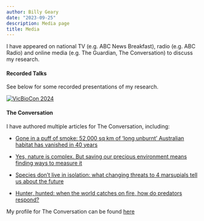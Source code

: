 ```yaml
---
author: Billy Geary
date: "2023-09-25"
description: Media page
title: Media
---
```


I have appeared on national TV (e.g. ABC News Breakfast), radio (e.g. ABC Radio) and online media (e.g. The Guardian, The Conversation) to discuss my research. 

#### **Recorded Talks**
See below for some recorded presentations of my research. 

[![VicBioCon 2024](https://img.youtube.com/vi/ZqL1UBnHogY/0.jpg)](https://youtu.be/ZqL1UBnHogY?si=ja25sIpMVeHZc2rc "VicBioCon 2024")

#### **The Conversation**

I have authored multiple articles for The Conversation, including:

- [Gone in a puff of smoke: 52,000 sq km of ‘long unburnt’ Australian habitat has vanished in 40 years](https://theconversation.com/gone-in-a-puff-of-smoke-52-000-sq-km-of-long-unburnt-australian-habitat-has-vanished-in-40-years-226810)

- [Yes, nature is complex. But saving our precious environment means finding ways to measure it](https://theconversation.com/yes-nature-is-complex-but-saving-our-precious-environment-means-finding-ways-to-measure-it-240583)

-   [Species don’t live in isolation: what changing threats to 4 marsupials tell us about the future](https://theconversation.com/species-dont-live-in-isolation-what-changing-threats-to-4-marsupials-tell-us-about-the-future-200990)

-   [Hunter, hunted: when the world catches on fire, how do predators respond?](https://theconversation.com/hunter-hunted-when-the-world-catches-on-fire-how-do-predators-respond-126280)

My profile for The Conversation can be found [here](https://theconversation.com/profiles/william-geary-202503)
